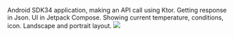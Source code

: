 Android SDK34 application, making an API call using Ktor. Getting response in Json.
UI in Jetpack Compose. Showing current temperature, conditions, icon.
Landscape and portrait layout.
![](https://i.imgur.com/jUkAHdV.png)